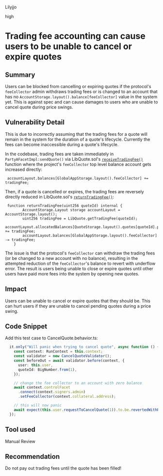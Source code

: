 Lilyjjo

high

# Trading fee accounting can cause users to be unable to cancel or expire quotes

## Summary

Users can be blocked from cancelling or expiring quotes if the protocol's `feeCollector` admin withdraws trading fees or is changed to an account that has no `AccountStorage.layout().balance[feeCollector]` value in the system yet. This is against spec and can cause damages to users who are unable to cancel quote during price swings.

## Vulnerability Detail

This is due to incorrectly assuming that the trading fees for a quote will remain in the system for the duration of a quote's lifecycle. Currently the fees can become inaccessible during a quote's lifecycle.  

In the codebase, trading fees are taken immediately in `PartyAFacetImpl:sendQuote()` via LibQuote.sol's [`receiveTradingFee()`](https://github.com/sherlock-audit/2023-06-symmetrical/blob/6d2b64b6732fcfbd07c8217897dd233dbb6cd1f5/symmio-core/contracts/libraries/LibQuote.sol#L146) function where the project's `feeCollector` top level balance account gets increased directly:
```solidity
 accountLayout.balances[GlobalAppStorage.layout().feeCollector] += tradingFee; 
```
Then, if a quote is cancelled or expires, the trading fees are reversely directly reduced in  LibQuote.sol's [`returnTradingFee()`](https://github.com/sherlock-audit/2023-06-symmetrical/blob/6d2b64b6732fcfbd07c8217897dd233dbb6cd1f5/symmio-core/contracts/libraries/LibQuote.sol#L139):
```solidity
 function returnTradingFee(uint256 quoteId) internal {
        AccountStorage.Layout storage accountLayout = AccountStorage.layout();
        uint256 tradingFee = LibQuote.getTradingFee(quoteId);
        accountLayout.allocatedBalances[QuoteStorage.layout().quotes[quoteId].partyA] += tradingFee;
        accountLayout.balances[GlobalAppStorage.layout().feeCollector] -= tradingFee;
    }
```
The issue is that the protocol's `feeCollector` can withdraw the trading fees (or be changed to a new account with no balance), resulting in the attempted reduction of the `feeCollector`'s balance to revert with underflow error. The result is users being unable to close or expire quotes until other users have paid more fees into the system by opening new quotes.

## Impact

Users can be unable to cancel or expire quotes that they should be. This can hurt users if they are unable to cancel pending quotes during a price swing.

## Code Snippet

Add this test case to CancelQuote.behavior.ts:
```typescript
  it.only("Will panic when trying to cancel quote", async function () {
    const context: RunContext = this.context;
    const validator = new CancelQuoteValidator();
    const beforeOut = await validator.before(context, {
      user: this.user,
      quoteId: BigNumber.from(1),
    });

    // change the fee collector to an account with zero balance 
    await context.controlFacet
      .connect(context.signers.admin)
      .setFeeCollector(context.collateral.address); 

    // this will now panic
    await expect(this.user.requestToCancelQuote(1)).to.be.revertedWithPanic(0x11);
  });
```

## Tool used

Manual Review

## Recommendation

Do not pay out trading fees until the quote has been filled!
